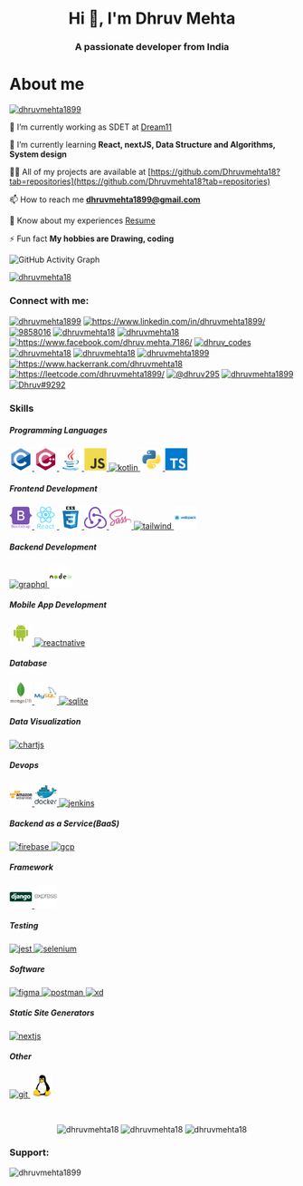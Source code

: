 <h1 align="center">Hi 👋, I'm Dhruv Mehta</h1>
<h3 align="center">A passionate developer from India</h3>

# About me

<p align="left"> <a href="https://twitter.com/dhruvmehta1899" target="blank"><img src="https://img.shields.io/twitter/follow/dhruvmehta1899?logo=twitter&style=for-the-badge" alt="dhruvmehta1899" /></a> </p>

  🔭 I’m currently working as SDET at [Dream11](https://www.dream11.com/)

  🌱 I’m currently learning **React, nextJS, Data Structure and Algorithms, System design**

  👨‍💻 All of my projects are available at [https://github.com/Dhruvmehta18?tab=repositories](https://github.com/Dhruvmehta18?tab=repositories)

<!--   📝 I regularly write articles on [https://twitter.com/dhruvmehta1899](https://twitter.com/dhruvmehta1899) -->

<!--   💬 Ask me about **React, nextjs** -->

  📫 How to reach me **dhruvmehta1899@gmail.com**

  📄 Know about my experiences [Resume](https://firebasestorage.googleapis.com/v0/b/myself-fee00.appspot.com/o/public%2FDHRUVMEHTA_RESUME.pdf?alt=media&token=a339556c-4be1-4f88-893e-6f9e0aad6338)

  ⚡ Fun fact **My hobbies are Drawing, coding**

![GitHub Activity Graph](https://activity-graph.herokuapp.com/graph?username=Dhruvmehta18&theme=dracula&hide_border=true)

<p align="left"> <a href="https://github.com/ryo-ma/github-profile-trophy"><img src="https://github-profile-trophy.vercel.app/?username=dhruvmehta18" alt="dhruvmehta18" /></a> </p>

<h3 align="left">Connect with me:</h3>
<p align="left">
<a href="https://twitter.com/dhruvmehta1899" target="blank"><img align="center" src="https://raw.githubusercontent.com/rahuldkjain/github-profile-readme-generator/master/src/images/icons/Social/twitter.svg" alt="dhruvmehta1899" height="30" width="40" /></a>
<a href="https://linkedin.com/in/https://www.linkedin.com/in/dhruvmehta1899/" target="blank"><img align="center" src="https://raw.githubusercontent.com/rahuldkjain/github-profile-readme-generator/master/src/images/icons/Social/linked-in-alt.svg" alt="https://www.linkedin.com/in/dhruvmehta1899/" height="30" width="40" /></a>
<a href="https://stackoverflow.com/users/9858016" target="blank"><img align="center" src="https://raw.githubusercontent.com/rahuldkjain/github-profile-readme-generator/master/src/images/icons/Social/stack-overflow.svg" alt="9858016" height="30" width="40" /></a>
<a href="https://codesandbox.com/dhruvmehta18" target="blank"><img align="center" src="https://raw.githubusercontent.com/rahuldkjain/github-profile-readme-generator/master/src/images/icons/Social/codesandbox.svg" alt="dhruvmehta18" height="30" width="40" /></a>
<a href="https://kaggle.com/dhruvmehta18" target="blank"><img align="center" src="https://raw.githubusercontent.com/rahuldkjain/github-profile-readme-generator/master/src/images/icons/Social/kaggle.svg" alt="dhruvmehta18" height="30" width="40" /></a>
<a href="https://fb.com/https://www.facebook.com/dhruv.mehta.7186/" target="blank"><img align="center" src="https://raw.githubusercontent.com/rahuldkjain/github-profile-readme-generator/master/src/images/icons/Social/facebook.svg" alt="https://www.facebook.com/dhruv.mehta.7186/" height="30" width="40" /></a>
<a href="https://instagram.com/dhruv_codes" target="blank"><img align="center" src="https://raw.githubusercontent.com/rahuldkjain/github-profile-readme-generator/master/src/images/icons/Social/instagram.svg" alt="dhruv_codes" height="30" width="40" /></a>
<a href="https://dribbble.com/dhruvmehta18" target="blank"><img align="center" src="https://raw.githubusercontent.com/rahuldkjain/github-profile-readme-generator/master/src/images/icons/Social/dribbble.svg" alt="dhruvmehta18" height="30" width="40" /></a>
<a href="https://www.behance.net/dhruvmehta18" target="blank"><img align="center" src="https://raw.githubusercontent.com/rahuldkjain/github-profile-readme-generator/master/src/images/icons/Social/behance.svg" alt="dhruvmehta18" height="30" width="40" /></a>
<a href="https://www.codechef.com/users/dhruvmehta1899" target="blank"><img align="center" src="https://cdn.jsdelivr.net/npm/simple-icons@3.1.0/icons/codechef.svg" alt="dhruvmehta1899" height="30" width="40" /></a>
<a href="https://www.hackerrank.com/https://www.hackerrank.com/dhruvmehta18" target="blank"><img align="center" src="https://raw.githubusercontent.com/rahuldkjain/github-profile-readme-generator/master/src/images/icons/Social/hackerrank.svg" alt="https://www.hackerrank.com/dhruvmehta18" height="30" width="40" /></a>
<a href="https://www.leetcode.com/https://leetcode.com/dhruvmehta1899/" target="blank"><img align="center" src="https://raw.githubusercontent.com/rahuldkjain/github-profile-readme-generator/master/src/images/icons/Social/leet-code.svg" alt="https://leetcode.com/dhruvmehta1899/" height="30" width="40" /></a>
<a href="https://www.hackerearth.com/@dhruv295" target="blank"><img align="center" src="https://raw.githubusercontent.com/rahuldkjain/github-profile-readme-generator/master/src/images/icons/Social/hackerearth.svg" alt="@dhruv295" height="30" width="40" /></a>
<a href="https://www.topcoder.com/members/dhruvmehta1899" target="blank"><img align="center" src="https://raw.githubusercontent.com/rahuldkjain/github-profile-readme-generator/master/src/images/icons/Social/topcoder.svg" alt="dhruvmehta1899" height="30" width="40" /></a>
<a href="https://discord.gg/Dhruv#9292" target="blank"><img align="center" src="https://raw.githubusercontent.com/rahuldkjain/github-profile-readme-generator/master/src/images/icons/Social/discord.svg" alt="Dhruv#9292" height="30" width="40" /></a>
</p>

<h3 align="left">Skills</h3>
<h5>Programming Languages</h5>
<a href="https://www.cprogramming.com/" target="_blank" rel="noreferrer"> <img src="https://raw.githubusercontent.com/devicons/devicon/master/icons/c/c-original.svg" alt="c" width="40" height="40"/> </a> <a href="https://www.w3schools.com/cpp/" target="_blank" rel="noreferrer"> <img src="https://raw.githubusercontent.com/devicons/devicon/master/icons/cplusplus/cplusplus-original.svg" alt="cplusplus" width="40" height="40"/> </a> 
<a href="https://www.java.com" target="_blank" rel="noreferrer"> <img src="https://raw.githubusercontent.com/devicons/devicon/master/icons/java/java-original.svg" alt="java" width="40" height="40"/> </a>
<a href="https://developer.mozilla.org/en-US/docs/Web/JavaScript" target="_blank" rel="noreferrer"> <img src="https://raw.githubusercontent.com/devicons/devicon/master/icons/javascript/javascript-original.svg" alt="javascript" width="40" height="40"/> </a>
<a href="https://kotlinlang.org" target="_blank" rel="noreferrer"> <img src="https://www.vectorlogo.zone/logos/kotlinlang/kotlinlang-icon.svg" alt="kotlin" width="40" height="40"/> </a>
<a href="https://www.python.org" target="_blank" rel="noreferrer"> <img src="https://raw.githubusercontent.com/devicons/devicon/master/icons/python/python-original.svg" alt="python" width="40" height="40"/> </a>
<a href="https://www.typescriptlang.org/" target="_blank" rel="noreferrer"> <img src="https://raw.githubusercontent.com/devicons/devicon/master/icons/typescript/typescript-original.svg" alt="typescript" width="40" height="40"/> </a>
<h5>Frontend Development</h5>
<a href="https://getbootstrap.com" target="_blank" rel="noreferrer"> <img src="https://raw.githubusercontent.com/devicons/devicon/master/icons/bootstrap/bootstrap-plain-wordmark.svg" alt="bootstrap" width="40" height="40"/> </a> 
<a href="https://reactjs.org/" target="_blank" rel="noreferrer"> <img src="https://raw.githubusercontent.com/devicons/devicon/master/icons/react/react-original-wordmark.svg" alt="react" width="40" height="40"/> </a>
<a href="https://www.w3schools.com/css/" target="_blank" rel="noreferrer"> <img src="https://raw.githubusercontent.com/devicons/devicon/master/icons/css3/css3-original-wordmark.svg" alt="css3" width="40" height="40"/> </a>
<a href="https://redux.js.org" target="_blank" rel="noreferrer"> <img src="https://raw.githubusercontent.com/devicons/devicon/master/icons/redux/redux-original.svg" alt="redux" width="40" height="40"/> </a>
<a href="https://sass-lang.com" target="_blank" rel="noreferrer"> <img src="https://raw.githubusercontent.com/devicons/devicon/master/icons/sass/sass-original.svg" alt="sass" width="40" height="40"/> </a> 
<a href="https://tailwindcss.com/" target="_blank" rel="noreferrer"> <img src="https://www.vectorlogo.zone/logos/tailwindcss/tailwindcss-icon.svg" alt="tailwind" width="40" height="40"/> </a>
<a href="https://webpack.js.org" target="_blank" rel="noreferrer"> <img src="https://raw.githubusercontent.com/devicons/devicon/d00d0969292a6569d45b06d3f350f463a0107b0d/icons/webpack/webpack-original-wordmark.svg" alt="webpack" width="40" height="40"/> </a>
<h5>Backend Development</h5>
<a href="https://graphql.org" target="_blank" rel="noreferrer"> <img src="https://www.vectorlogo.zone/logos/graphql/graphql-icon.svg" alt="graphql" width="40" height="40"/> </a>
<a href="https://nodejs.org" target="_blank" rel="noreferrer"> <img src="https://raw.githubusercontent.com/devicons/devicon/master/icons/nodejs/nodejs-original-wordmark.svg" alt="nodejs" width="40" height="40"/> </a>
<h5>Mobile App Development</h5>
<p align="left"> <a href="https://developer.android.com" target="_blank" rel="noreferrer"> <img src="https://raw.githubusercontent.com/devicons/devicon/master/icons/android/android-original-wordmark.svg" alt="android" width="40" height="40"/> </a>
<a href="https://reactnative.dev/" target="_blank" rel="noreferrer"> <img src="https://reactnative.dev/img/header_logo.svg" alt="reactnative" width="40" height="40"/> </a>
</p>
<h5>Database</h5>
<a href="https://www.mongodb.com/" target="_blank" rel="noreferrer"> <img src="https://raw.githubusercontent.com/devicons/devicon/master/icons/mongodb/mongodb-original-wordmark.svg" alt="mongodb" width="40" height="40"/> </a>
<a href="https://www.mysql.com/" target="_blank" rel="noreferrer"> <img src="https://raw.githubusercontent.com/devicons/devicon/master/icons/mysql/mysql-original-wordmark.svg" alt="mysql" width="40" height="40"/> </a> 
<a href="https://www.sqlite.org/" target="_blank" rel="noreferrer"> <img src="https://www.vectorlogo.zone/logos/sqlite/sqlite-icon.svg" alt="sqlite" width="40" height="40"/> </a>
<h5>Data Visualization</h5>
<a href="https://www.chartjs.org" target="_blank" rel="noreferrer"> <img src="https://www.chartjs.org/media/logo-title.svg" alt="chartjs" width="40" height="40"/> </a>
<h5>Devops</h5>
<a href="https://aws.amazon.com" target="_blank" rel="noreferrer"> <img src="https://raw.githubusercontent.com/devicons/devicon/master/icons/amazonwebservices/amazonwebservices-original-wordmark.svg" alt="aws" width="40" height="40"/> </a> <a href="https://www.docker.com/" target="_blank" rel="noreferrer"> <img src="https://raw.githubusercontent.com/devicons/devicon/master/icons/docker/docker-original-wordmark.svg" alt="docker" width="40" height="40"/> </a>
<a href="https://www.jenkins.io" target="_blank" rel="noreferrer"> <img src="https://www.vectorlogo.zone/logos/jenkins/jenkins-icon.svg" alt="jenkins" width="40" height="40"/> </a>
<h5>Backend as a Service(BaaS)</h5>
<a href="https://firebase.google.com/" target="_blank" rel="noreferrer"> <img src="https://www.vectorlogo.zone/logos/firebase/firebase-icon.svg" alt="firebase" width="40" height="40"/> </a> 
<a href="https://cloud.google.com" target="_blank" rel="noreferrer"> <img src="https://www.vectorlogo.zone/logos/google_cloud/google_cloud-icon.svg" alt="gcp" width="40" height="40"/> </a>
<h5>Framework</h5>
<a href="https://www.djangoproject.com/" target="_blank" rel="noreferrer"> <img src="https://raw.githubusercontent.com/devicons/devicon/master/icons/django/django-original.svg" alt="django" width="40" height="40"/> </a>
<a href="https://expressjs.com" target="_blank" rel="noreferrer"> <img src="https://raw.githubusercontent.com/devicons/devicon/master/icons/express/express-original-wordmark.svg" alt="express" width="40" height="40"/> </a>
<h5>Testing</h5>
<a href="https://jestjs.io" target="_blank" rel="noreferrer"> <img src="https://www.vectorlogo.zone/logos/jestjsio/jestjsio-icon.svg" alt="jest" width="40" height="40"/> </a>
<a href="https://www.selenium.dev" target="_blank" rel="noreferrer"> <img src="https://raw.githubusercontent.com/detain/svg-logos/780f25886640cef088af994181646db2f6b1a3f8/svg/selenium-logo.svg" alt="selenium" width="40" height="40"/> </a>
<h5>Software</h5>
<a href="https://www.figma.com/" target="_blank" rel="noreferrer"> <img src="https://www.vectorlogo.zone/logos/figma/figma-icon.svg" alt="figma" width="40" height="40"/> </a>
<a href="https://postman.com" target="_blank" rel="noreferrer"> <img src="https://www.vectorlogo.zone/logos/getpostman/getpostman-icon.svg" alt="postman" width="40" height="40"/> </a>
<a href="https://www.adobe.com/products/xd.html" target="_blank" rel="noreferrer"> <img src="https://cdn.worldvectorlogo.com/logos/adobe-xd.svg" alt="xd" width="40" height="40"/> </a> 
<h5>Static Site Generators</h5>
<a href="https://nextjs.org/" target="_blank" rel="noreferrer"> <img src="https://cdn.worldvectorlogo.com/logos/nextjs-2.svg" alt="nextjs" width="40" height="40"/> </a> 
<h5>Other</h5>
<a href="https://git-scm.com/" target="_blank" rel="noreferrer"> <img src="https://www.vectorlogo.zone/logos/git-scm/git-scm-icon.svg" alt="git" width="40" height="40"/> </a>
<a href="https://www.linux.org/" target="_blank" rel="noreferrer"> <img src="https://raw.githubusercontent.com/devicons/devicon/master/icons/linux/linux-original.svg" alt="linux" width="40" height="40"/> </a>
                              

<p>&nbsp;</p>

<p align="center">
  <img width="44.5%" src="https://github-readme-stats.vercel.app/api/top-langs?username=dhruvmehta18&show_icons=true&locale=en&layout=compact" alt="dhruvmehta18" />
  <img width="53.5%" src="https://github-readme-stats.vercel.app/api?username=dhruvmehta18&show_icons=true&locale=en" alt="dhruvmehta18" />
  <img width="50%" src="https://github-readme-streak-stats.herokuapp.com/?user=dhruvmehta18&" alt="dhruvmehta18" />
</p>

<h3 align="left">Support:</h3>
<p><a href="https://www.buymeacoffee.com/dhruvmehta1899"> <img align="left" src="https://cdn.buymeacoffee.com/buttons/v2/default-yellow.png" height="50" width="210" alt="dhruvmehta1899" /></a></p><br><br>
